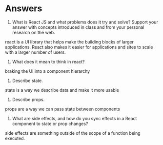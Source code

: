# Answers

1. What is React JS and what problems does it try and solve? Support your answer with concepts introduced in class and from your personal research on the web.

react is a UI library that helps make the building blocks of larger applications. React also makes it easier for applications and sites to scale with a larger number of users.


1. What does it mean to think in react?

braking the UI into a component hierarchy 

1. Describe state.

state is a way we describe data and make it more usable 


1. Describe props.

props are a way we can pass state between components 

1. What are side effects, and how do you sync effects in a React component to state or prop changes?

side effects are something outside of the scope of a function being executed. 